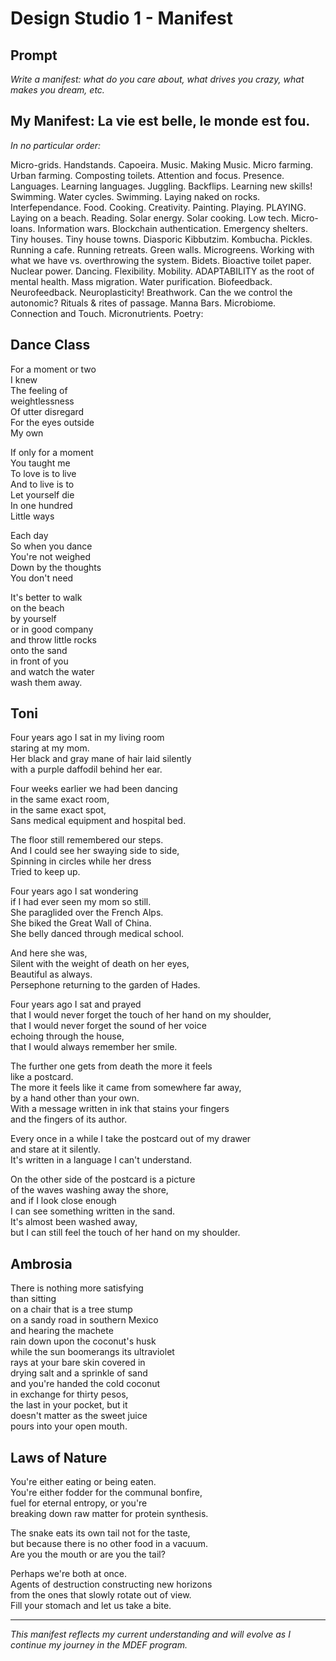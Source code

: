 # Design Studio 1 - Manifest

## Prompt

*Write a manifest: what do you care about, what drives you crazy, what makes you dream, etc.*

## My Manifest: La vie est belle, le monde est fou. 

*In no particular order:*

Micro-grids. Handstands. Capoeira. Music. Making Music. Micro farming. Urban farming. Composting toilets. Attention and focus. Presence. Languages. Learning languages. Juggling. Backflips. Learning new skills! Swimming. Water cycles. Swimming. Laying naked on rocks. Interfependance. Food. Cooking. Creativity. Painting. Playing. PLAYING. Laying on a beach. Reading. Solar energy. Solar cooking. Low tech. Micro-loans. Information wars. Blockchain authentication. Emergency shelters. Tiny houses. Tiny house towns. Diasporic Kibbutzim. Kombucha. Pickles. Running a cafe. Running retreats. Green walls. Microgreens. Working with what we have vs. overthrowing the system. Bidets. Bioactive toilet paper. Nuclear power. Dancing. Flexibility. Mobility. ADAPTABILITY as the root of mental health. Mass migration. Water purification. Biofeedback. Neurofeedback. Neuroplasticity! Breathwork. Can the we control the autonomic? Rituals & rites of passage. Manna Bars. Microbiome. Connection and Touch. Micronutrients. Poetry:

## Dance Class

For a moment or two  
I knew  
The feeling of  
weightlessness  
Of utter disregard  
For the eyes outside  
My own  

If only for a moment  
You taught me  
To love is to live  
And to live is to  
Let yourself die  
In one hundred  
Little ways 

Each day  
So when you dance  
You're not weighed  
Down by the thoughts  
You don't need  

It's better to walk  
on the beach  
by yourself  
or in good company  
and throw little rocks  
onto the sand  
in front of you  
and watch the water  
wash them away.


## Toni 
Four years ago I sat in my living room  
staring at my mom.  
Her black and gray mane of hair laid silently  
with a purple daffodil behind her ear.  

Four weeks earlier we had been dancing  
in the same exact room,  
in the same exact spot,  
Sans medical equipment and hospital bed.  

The floor still remembered our steps.  
And I could see her swaying side to side,  
Spinning in circles while her dress  
Tried to keep up.  

Four years ago I sat wondering  
if I had ever seen my mom so still.  
She paraglided over the French Alps.  
She biked the Great Wall of China.  
She belly danced through medical school.  

And here she was,  
Silent with the weight of death on her eyes,  
Beautiful as always.  
Persephone returning to the garden of Hades.  

Four years ago I sat and prayed  
that I would never forget the touch of her hand on my shoulder,  
that I would never forget the sound of her voice  
echoing through the house,  
that I would always remember her smile.  

The further one gets from death the more it feels  
like a postcard.  
The more it feels like it came from somewhere far away,  
by a hand other than your own.  
With a message written in ink that stains your fingers  
and the fingers of its author.  

Every once in a while I take the postcard out of my drawer  
and stare at it silently.  
It's written in a language I can't understand.  

On the other side of the postcard is a picture  
of the waves washing away the shore,  
and if I look close enough  
I can see something written in the sand.  
It's almost been washed away,  
but I can still feel the touch of her hand on my shoulder.


## Ambrosia 
There is nothing more satisfying  
than sitting  
on a chair that is a tree stump  
on a sandy road in southern Mexico  
and hearing the machete  
rain down upon the coconut's husk  
while the sun boomerangs its ultraviolet  
rays at your bare skin covered in  
drying salt and a sprinkle of sand  
and you're handed the cold coconut  
in exchange for thirty pesos,  
the last in your pocket, but it  
doesn't matter as the sweet juice  
pours into your open mouth.    


## Laws of Nature
You're either eating or being eaten.  
You're either fodder for the communal bonfire,  
fuel for eternal entropy, or you're  
breaking down raw matter for protein synthesis.  

The snake eats its own tail not for the taste,  
but because there is no other food in a vacuum.  
Are you the mouth or are you the tail?  

Perhaps we're both at once.  
Agents of destruction constructing new horizons  
from the ones that slowly rotate out of view.  
Fill your stomach and let us take a bite.  


---

*This manifest reflects my current understanding and will evolve as I continue my journey in the MDEF program.*
